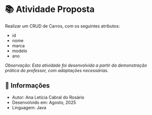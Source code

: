 # 📚 Atividade Proposta
Realizar um CRUD de Carros, com os seguintes atributos:
* id
* nome
* marca
* modelo
* ano

*Observação: Esta atividade foi desenvolvida a partir da demonstração prática do professor, com adaptações necessárias.*

## 📂 Informações
* Autor: Ana Letícia Cabral do Rosário
* Desenvolvido em: Agosto, 2025
* Linguagem: Java

